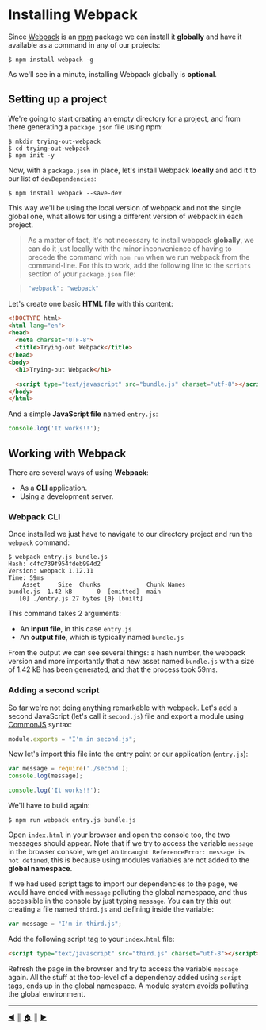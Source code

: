 # Installing Webpack
Since [Webpack][1] is an [npm][2] package we can install it **globally** and have it available as a command in any of our projects:

```
$ npm install webpack -g
```

As we'll see in a minute, installing Webpack globally is **optional**.

## Setting up a project
We're going to start creating an empty directory for a project, and from there generating a `package.json` file using npm:

```
$ mkdir trying-out-webpack
$ cd trying-out-webpack
$ npm init -y
```

Now, with a `package.json` in place, let's install Webpack **locally** and add it to our list of `devDependencies`:
```
$ npm install webpack --save-dev
```

This way we'll be using the local version of webpack and not the single global one, what allows for using a different version of webpack in each project.

> As a matter of fact, it's not necessary to install webpack **globally**, we can do it just locally with the minor inconvenience of having to precede the command with `npm run` when we run webpack from the command-line. For this to work, add the following line to the `scripts` section of your `package.json` file:

> ```js
> "webpack": "webpack"
> ```

Let's create one basic **HTML file** with this content:

```html
<!DOCTYPE html>
<html lang="en">
<head>
  <meta charset="UTF-8">
  <title>Trying-out Webpack</title>
</head>
<body>
  <h1>Trying-out Webpack</h1>

  <script type="text/javascript" src="bundle.js" charset="utf-8"></script>
</body>
</html>
```

And a simple **JavaScript file** named `entry.js`:
```js
console.log('It works!!');
```

## Working with Webpack
There are several ways of using **Webpack**:

* As a **CLI** application.
* Using a development server.

### Webpack CLI
Once installed we just have to navigate to our directory project and run the `webpack` command:
```
$ webpack entry.js bundle.js
Hash: c4fc739f954fdeb994d2
Version: webpack 1.12.11
Time: 59ms
    Asset     Size  Chunks             Chunk Names
bundle.js  1.42 kB       0  [emitted]  main
   [0] ./entry.js 27 bytes {0} [built]
```

This command takes 2 arguments:

* An **input file**, in this case `entry.js`
* An **output file**, which is typically named `bundle.js`

From the output we can see several things: a hash number, the webpack version and more importantly that a new asset named `bundle.js` with a size of 1.42 kB has been generated, and that the process took 59ms.

### Adding a second script
So far we're not doing anything remarkable with webpack. Let's add a second JavaScript (let's call it `second.js`) file and export a module using [CommonJS][3] syntax:

```js
module.exports = "I'm in second.js";
```

Now let's import this file into the entry point or our application (`entry.js`):

```js
var message = require('./second');
console.log(message);

console.log('It works!!');
```

We'll have to build again:
```
$ npm run webpack entry.js bundle.js
```

Open `index.html` in your browser and open the console too, the two messages should appear. Note that if we try to access the variable `message` in the browser console, we get an `Uncaught ReferenceError: message is not defined`, this is because using modules variables are not added to the **global namespace**.

If we had used script tags to import our dependencies to the page, we would have ended with `message` polluting the global namespace, and thus accessible in the console by just typing `message`. You can try this out creating a file named `third.js` and defining inside the variable:

```js
var message = "I'm in third.js";
```

Add the following script tag to your `index.html` file:
```html
<script type="text/javascript" src="third.js" charset="utf-8"></script>
```

Refresh the page in the browser and try to access the variable `message` again. All the stuff at the top-level of a dependency added using `script` tags, ends up in the global namespace. A module system avoids polluting the global environment.

---
[:arrow_backward:][back] ║ [:house:][home] ║ [:arrow_forward:][next]

<!-- navigation -->
[home]: ../README.md
[back]: what-is.md
[next]: using.md

<!-- links -->
[1]: http://webpack.github.io/
[2]: https://github.com/npm/npm
[3]: http://www.commonjs.org/
